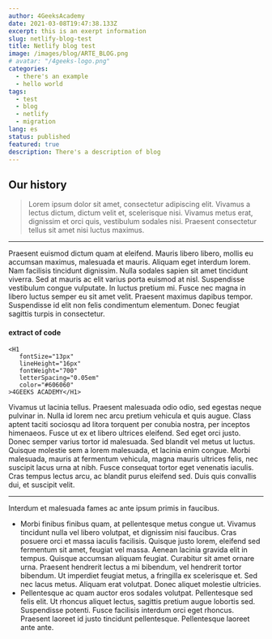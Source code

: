 ```yaml
---
author: 4GeeksAcademy
date: 2021-03-08T19:47:38.133Z
excerpt: this is an exerpt information
slug: netlify-blog-test
title: Netlify blog test
image: /images/blog/ARTE_BLOG.png
# avatar: "/4geeks-logo.png"
categories:
  - there's an example
  - hello world
tags:
  - test
  - blog
  - netlify
  - migration
lang: es
status: published
featured: true
description: There's a description of blog
---
```

## Our history

> Lorem ipsum dolor sit amet, consectetur adipiscing elit. Vivamus a lectus dictum, dictum velit et, scelerisque nisi. Vivamus metus erat, dignissim et orci quis, vestibulum sodales nisi. Praesent consectetur tellus sit amet nisi luctus maximus. 



___

Praesent euismod dictum quam at eleifend. Mauris libero libero, mollis eu accumsan maximus, malesuada et mauris. Aliquam eget interdum lorem. Nam facilisis tincidunt dignissim. Nulla sodales sapien sit amet tincidunt viverra. Sed at mauris ac elit varius porta euismod at nisl. Suspendisse vestibulum congue vulputate. In luctus pretium mi. Fusce nec magna in libero luctus semper eu sit amet velit. Praesent maximus dapibus tempor. Suspendisse id elit non felis condimentum elementum. Donec feugiat sagittis turpis in consectetur.

#### extract of code

```
<H1
   fontSize="13px"
   lineHeight="16px"
   fontWeight="700"
   letterSpacing="0.05em"
   color="#606060"
>4GEEKS ACADEMY</H1>
```

Vivamus ut lacinia tellus. Praesent malesuada odio odio, sed egestas neque pulvinar in. Nulla id lorem nec arcu pretium vehicula et quis augue. Class aptent taciti sociosqu ad litora torquent per conubia nostra, per inceptos himenaeos. Fusce ut ex et libero ultrices eleifend. Sed eget orci justo. Donec semper varius tortor id malesuada. Sed blandit vel metus ut luctus. Quisque molestie sem a lorem malesuada, et lacinia enim congue. Morbi malesuada, mauris at fermentum vehicula, magna mauris ultrices felis, nec suscipit lacus urna at nibh. Fusce consequat tortor eget venenatis iaculis. Cras tempus lectus arcu, ac blandit purus eleifend sed. Duis quis convallis dui, et suscipit velit.

___

Interdum et malesuada fames ac ante ipsum primis in faucibus. 

* Morbi finibus finibus quam, at pellentesque metus congue ut. Vivamus tincidunt nulla vel libero volutpat, et dignissim nisi faucibus. Cras posuere orci et massa iaculis facilisis. Quisque justo lorem, eleifend sed fermentum sit amet, feugiat vel massa. Aenean lacinia gravida elit in tempus. Quisque accumsan aliquam feugiat. Curabitur sit amet ornare urna. Praesent hendrerit lectus a mi bibendum, vel hendrerit tortor bibendum. Ut imperdiet feugiat metus, a fringilla ex scelerisque et. Sed nec lacus metus. Aliquam erat volutpat. Donec aliquet molestie ultricies.
* Pellentesque ac quam auctor eros sodales volutpat. Pellentesque sed felis elit. Ut rhoncus aliquet lectus, sagittis pretium augue lobortis sed. Suspendisse potenti. Fusce facilisis interdum orci eget rhoncus. Praesent laoreet id justo tincidunt pellentesque. Pellentesque laoreet ante ante.